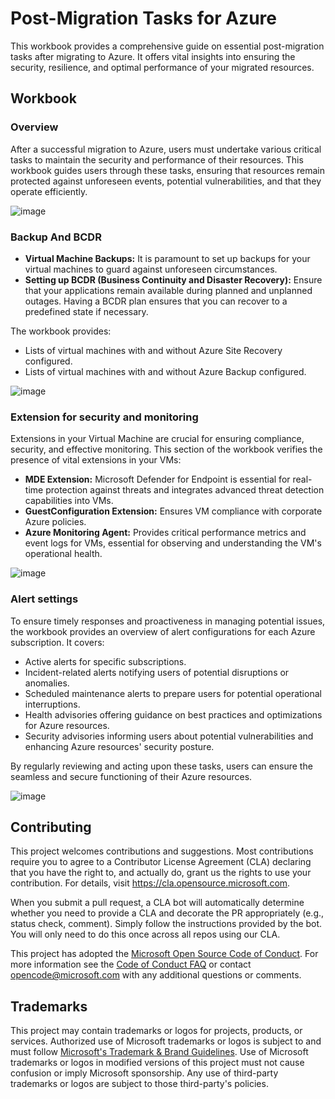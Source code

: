 # Post-Migration Tasks for Azure

This workbook provides a comprehensive guide on essential post-migration tasks after migrating to Azure. It offers vital insights into ensuring the security, resilience, and optimal performance of your migrated resources.

## Workbook

### Overview

After a successful migration to Azure, users must undertake various critical tasks to maintain the security and performance of their resources. This workbook guides users through these tasks, ensuring that resources remain protected against unforeseen events, potential vulnerabilities, and that they operate efficiently.

![image](https://github.com/Azure/fta-postmigrationtasks/assets/3822284/b9ef880e-5b85-476e-8881-a3757dcd5c11)


### Backup And BCDR

- **Virtual Machine Backups:** It is paramount to set up backups for your virtual machines to guard against unforeseen circumstances.
- **Setting up BCDR (Business Continuity and Disaster Recovery):** Ensure that your applications remain available during planned and unplanned outages. Having a BCDR plan ensures that you can recover to a predefined state if necessary.

The workbook provides:
- Lists of virtual machines with and without Azure Site Recovery configured.
- Lists of virtual machines with and without Azure Backup configured.

![image](https://github.com/Azure/fta-postmigrationtasks/assets/3822284/cb0b8373-389f-4b1f-a909-3c1e3784e071)

### Extension for security and monitoring

Extensions in your Virtual Machine are crucial for ensuring compliance, security, and effective monitoring. This section of the workbook verifies the presence of vital extensions in your VMs:
- **MDE Extension:** Microsoft Defender for Endpoint is essential for real-time protection against threats and integrates advanced threat detection capabilities into VMs.
- **GuestConfiguration Extension:** Ensures VM compliance with corporate Azure policies.
- **Azure Monitoring Agent:** Provides critical performance metrics and event logs for VMs, essential for observing and understanding the VM's operational health.

![image](https://github.com/Azure/fta-postmigrationtasks/assets/3822284/dd261c20-0dcc-42b9-bfbc-5362b04a13c4)

### Alert settings

To ensure timely responses and proactiveness in managing potential issues, the workbook provides an overview of alert configurations for each Azure subscription. It covers:
- Active alerts for specific subscriptions.
- Incident-related alerts notifying users of potential disruptions or anomalies.
- Scheduled maintenance alerts to prepare users for potential operational interruptions.
- Health advisories offering guidance on best practices and optimizations for Azure resources.
- Security advisories informing users about potential vulnerabilities and enhancing Azure resources' security posture.

By regularly reviewing and acting upon these tasks, users can ensure the seamless and secure functioning of their Azure resources.

![image](https://github.com/Azure/fta-postmigrationtasks/assets/3822284/014321a5-819d-49eb-afb9-e31ceaa303e5)

## Contributing

This project welcomes contributions and suggestions.  Most contributions require you to agree to a
Contributor License Agreement (CLA) declaring that you have the right to, and actually do, grant us
the rights to use your contribution. For details, visit https://cla.opensource.microsoft.com.

When you submit a pull request, a CLA bot will automatically determine whether you need to provide
a CLA and decorate the PR appropriately (e.g., status check, comment). Simply follow the instructions
provided by the bot. You will only need to do this once across all repos using our CLA.

This project has adopted the [Microsoft Open Source Code of Conduct](https://opensource.microsoft.com/codeofconduct/).
For more information see the [Code of Conduct FAQ](https://opensource.microsoft.com/codeofconduct/faq/) or
contact [opencode@microsoft.com](mailto:opencode@microsoft.com) with any additional questions or comments.

## Trademarks

This project may contain trademarks or logos for projects, products, or services. Authorized use of Microsoft 
trademarks or logos is subject to and must follow 
[Microsoft's Trademark & Brand Guidelines](https://www.microsoft.com/en-us/legal/intellectualproperty/trademarks/usage/general).
Use of Microsoft trademarks or logos in modified versions of this project must not cause confusion or imply Microsoft sponsorship.
Any use of third-party trademarks or logos are subject to those third-party's policies.

